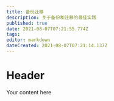```yaml
---
title: 备份迁移
description: 关于备份和迁移的最佳实践
published: true
date: 2021-08-07T07:21:55.774Z
tags: 
editor: markdown
dateCreated: 2021-08-07T07:21:14.137Z
---
```


# Header
Your content here